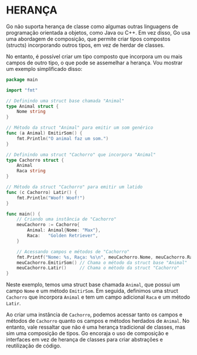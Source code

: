 # HERANÇA
Go não suporta herança de classe como algumas outras linguagens de programação orientada a objetos, como Java ou C++. Em vez disso, Go usa uma abordagem de composição, que permite criar tipos compostos (structs) incorporando outros tipos, em vez de herdar de classes.

No entanto, é possível criar um tipo composto que incorpora um ou mais campos de outro tipo, o que pode se assemelhar a herança. Vou mostrar um exemplo simplificado disso:

```go
package main

import "fmt"

// Definindo uma struct base chamada "Animal"
type Animal struct {
    Nome string
}

// Método da struct "Animal" para emitir um som genérico
func (a Animal) EmitirSom() {
    fmt.Println("O animal faz um som.")
}

// Definindo uma struct "Cachorro" que incorpora "Animal"
type Cachorro struct {
    Animal
    Raca string
}

// Método da struct "Cachorro" para emitir um latido
func (c Cachorro) Latir() {
    fmt.Println("Woof! Woof!")
}

func main() {
    // Criando uma instância de "Cachorro"
    meuCachorro := Cachorro{
        Animal: Animal{Nome: "Max"},
        Raca:   "Golden Retriever",
    }

    // Acessando campos e métodos de "Cachorro"
    fmt.Printf("Nome: %s, Raça: %s\n", meuCachorro.Nome, meuCachorro.Raca)
    meuCachorro.EmitirSom() // Chama o método da struct base "Animal"
    meuCachorro.Latir()     // Chama o método da struct "Cachorro"
}
```

Neste exemplo, temos uma struct base chamada `Animal`, que possui um campo `Nome` e um método `EmitirSom`. Em seguida, definimos uma struct `Cachorro` que incorpora `Animal` e tem um campo adicional `Raca` e um método `Latir`.

Ao criar uma instância de `Cachorro`, podemos acessar tanto os campos e métodos de `Cachorro` quanto os campos e métodos herdados de `Animal`. No entanto, vale ressaltar que não é uma herança tradicional de classes, mas sim uma composição de tipos. Go encoraja o uso de composição e interfaces em vez de herança de classes para criar abstrações e reutilização de código.